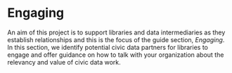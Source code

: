 # Engaging

An aim of this project is to support libraries and data intermediaries as they establish relationships and this is the focus of the guide section, _Engaging_. In this section, we identify potential civic data partners for libraries to engage and offer guidance on how to talk with your organization about the relevancy and value of civic data work.


